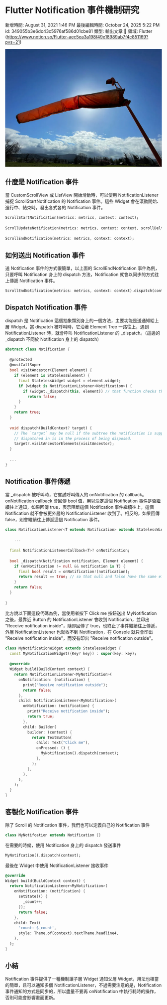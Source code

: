 # Flutter Notification 事件機制研究

新增時間: August 31, 2021 1:46 PM
最後編輯時間: October 24, 2025 5:22 PM
id: 349055b3e6dc43c5976af586d01cbe81
類型: 輸出文章
🧩 領域: Flutter (https://www.notion.so/Flutter-aec5ea3a198f49e18989ab7f4c851169?pvs=21)

![image.png](Flutter%20Notification%20%E4%BA%8B%E4%BB%B6%E6%A9%9F%E5%88%B6%E7%A0%94%E7%A9%B6/image.png)

## 什麼是 Notification 事件

當 CustomScrollView 或 ListView 開始滑動時，可以使用 NotificationListener 捕捉  ScrollStartNotification 的 Notification 事件。這些 Widget 會在滾動開始、進行中、結束時，發出各式各的 Notification 事件。

```dart
ScrollStartNotification(metrics: metrics, context: context);

ScrollUpdateNotification(metrics: metrics, context: context, scrollDelta: scrollDelta);

ScrollEndNotification(metrics: metrics, context: context);
```

## 如何送出 Notification 事件

送 Notification 事件的方式很簡單，以上面的 ScrollEndNotification 事件為例，只要呼叫 Notification 身上的 dispatch 方法，Notification 就會以同步的方式往上傳遞 Notification 事件。

```dart
ScrollEndNotification(metrics: metrics, context: context).dispatch(context);
```

## Dispatch Notification 事件

dispatch 是 Notification 這個抽象類別身上的一個方法，主要功能是送通知給上層 Widget。當 dispatch 被呼叫時，它沿著 Element Tree 一路往上，遇到 NotificationListener 時，就會呼叫 NotificationListener 的 _dispatch。（這邊的 _dispatch 不同於 Notification 身上的 dispatch）

```dart
abstract class Notification {

  @protected
  @mustCallSuper
  bool visitAncestor(Element element) {
    if (element is StatelessElement) {
      final StatelessWidget widget = element.widget;
      if (widget is NotificationListener<Notification>) {
        if (widget._dispatch(this, element)) // that function checks the type dynamically
          return false;
      }
    }
    return true;
  }

  void dispatch(BuildContext? target) {
    // The `target` may be null if the subtree the notification is supposed to be
    // dispatched in is in the process of being disposed.
    target?.visitAncestorElements(visitAncestor);
  }

  ...
}
```

## Notification 事件傳遞

當 _dispatch 被呼叫時，它嘗試呼叫傳入的 onNotification 的 callback。onNotification callback 會回傳 bool 值，用以決定這個 Notification 事件是否繼續往上通知，如果回傳 true，表示阻斷這個 Notification 事件繼續往上，這個 Notification 就不會被更外層的 NotificationListener 收到了。相反的，如果回傳 false，則會繼續往上傳遞這個 Notification 事件。

```dart
class NotificationListener<T extends Notification> extends StatelessWidget {
  
	...
	
  final NotificationListenerCallback<T>? onNotification;

  bool _dispatch(Notification notification, Element element) {
    if (onNotification != null && notification is T) {
      final bool result = onNotification!(notification);
      return result == true; // so that null and false have the same effect
    }
    return false;
  }

}
```

比方說以下面這段代碼為例，當使用者按下 Click me 按鈕送出 MyNotification 之後，最靠近 Button  的 NotificationListener 會收到 Notification，並印出 "Receive notification inside"，隨即回傳了 true，也終止了事件繼續往上傳遞，外層 NotificationListener 也就收不到 Notification，在 Console 就只會印出 "Receive notification inside"，而沒有印出 "Receive notification outside"。

```dart
class MyNotificationWidget extends StatelessWidget {
  const MyNotificationWidget({Key? key}) : super(key: key);

  @override
  Widget build(BuildContext context) {
    return NotificationListener<MyNotification>(
      onNotification: (notification) {
        print("Receive notification outside");
        return false;
      },
      child: NotificationListener<MyNotification>(
        onNotification: (notification) {
          print("Receive notification inside");
          return true;
        },
        child: Builder(
          builder: (context) {
            return TextButton(
              child: Text("Click me"),
              onPressed: () {
                MyNotification().dispatch(context);
              },
            );
          },
        ),
      ),
    );
  }
}
```

## 客製化 Notification 事件

除了 Scroll 的 Notification 事件，我們也可以定義自己的 Notification 事件

```dart
class MyNotifcation extends Notification {}
```

在需要的時候，使用 Notification 身上的 dispatch 發送事件

```dart
MyNotifcation().dispatch(context);
```

最後在 Widget 中使用 NotificationListener 接收事件

```dart
@override
Widget build(BuildContext context) {
  return NotificationListener<MyNotification>(
    onNotification: (notification) {
      setState(() {
        _count++;
      });
      return false;
    },
    child: Text(
      'count: $_count',
      style: Theme.of(context).textTheme.headline4,
    ),
  );
}
```

## 小結

Notification 事件提供了一種機制讓子層 Widget 通知父層 Widget，用法也相當的簡單，且可以通知多個 NotificationListener，不過需要注意的是，Notification 事件通知的方式是同步的，所以盡量不要再 onNotification 中執行耗時的操作，否則可能會影響畫面更新。